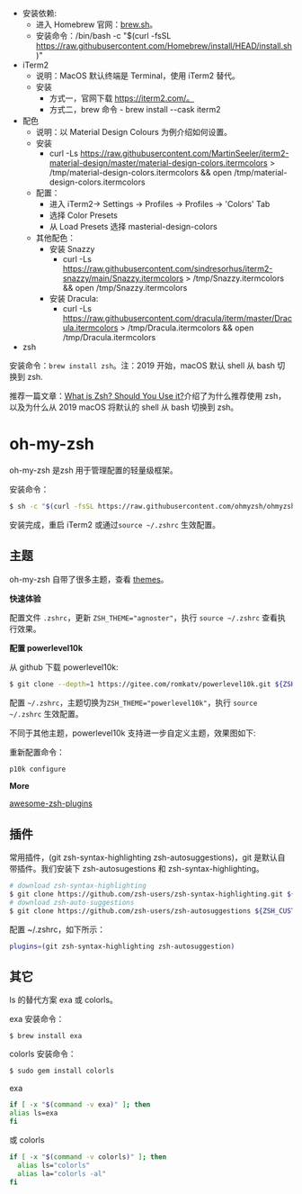 - 安装依赖: 
  - 进入 Homebrew 官网：[brew.sh](https://brew.sh)。
  - 安装命令：/bin/bash -c "$(curl -fsSL https://raw.githubusercontent.com/Homebrew/install/HEAD/install.sh)"
- iTerm2
  - 说明：MacOS 默认终端是 Terminal，使用 iTerm2 替代。
  - 安装
    - 方式一，官网下载 https://iterm2.com/。
    - 方式二，brew 命令 - brew install --cask iterm2
- 配色
  - 说明：以 Material Design Colours 为例介绍如何设置。
  - 安装
    - curl -Ls https://raw.githubusercontent.com/MartinSeeler/iterm2-material-design/master/material-design-colors.itermcolors > /tmp/material-design-colors.itermcolors && open /tmp/material-design-colors.itermcolors
  - 配置：
    - 进入 iTerm2-> Settings -> Profiles -> Profiles -> 'Colors' Tab
    - 选择 Color Presets
    - 从 Load Presets 选择 masterial-design-colors
  - 其他配色：
    - 安装 Snazzy
      - curl -Ls https://raw.githubusercontent.com/sindresorhus/iterm2-snazzy/main/Snazzy.itermcolors > /tmp/Snazzy.itermcolors && open /tmp/Snazzy.itermcolors
    - 安装 Dracula:
      - curl -Ls https://raw.githubusercontent.com/dracula/iterm/master/Dracula.itermcolors > /tmp/Dracula.itermcolors && open /tmp/Dracula.itermcolors
- zsh

安装命令：`brew install zsh`。注：2019 开始，macOS 默认 shell 从 bash 切换到 zsh.

推荐一篇文章：[What is Zsh? Should You Use it?](https://linuxhandbook.com/why-zsh/#:~:text=Zsh%20is%20more%20powerful%20and,more%20advanced%20features%20shipped%20in.)介绍了为什么推荐使用 zsh，以及为什么从 2019 macOS 将默认的 shell 从 bash 切换到 zsh。

# oh-my-zsh

oh-my-zsh 是zsh 用于管理配置的轻量级框架。

安装命令：

```zsh
$ sh -c "$(curl -fsSL https://raw.githubusercontent.com/ohmyzsh/ohmyzsh/master/tools/install.sh)"
```

安装完成，重启 iTerm2 或通过`source ~/.zshrc` 生效配置。

## 主题

oh-my-zsh 自带了很多主题，查看 [themes](https://github.com/ohmyzsh/ohmyzsh/wiki/Themes)。

**快速体验**

配置文件 `.zshrc`，更新 `ZSH_THEME="agnoster"`，执行 `source ~/.zshrc` 查看执行效果。

**配置 powerlevel10k**

从 github 下载 powerlevel10k:

```zsh
$ git clone --depth=1 https://gitee.com/romkatv/powerlevel10k.git ${ZSH_CUSTOM:-$HOME/.oh-my-zsh/custom}/themes/powerlevel10k
```

配置 `~/.zshrc`，主题切换为`ZSH_THEME="powerlevel10k"`，执行 `source ~/.zshrc` 生效配置。

不同于其他主题，powerlevel10k 支持进一步自定义主题，效果图如下:

重新配置命令：

```zsh
p10k configure
```

**More**

[awesome-zsh-plugins](https://github.com/unixorn/awesome-zsh-plugins)

## 插件

常用插件，(git zsh-syntax-highlighting zsh-autosuggestions)，git 是默认自带插件。我们安装下 zsh-autosugestions 和 zsh-syntax-highlighting。

```zsh
# download zsh-syntax-highlighting
$ git clone https://github.com/zsh-users/zsh-syntax-highlighting.git ${ZSH_CUSTOM:-~/.oh-my-zsh/custom}/plugins/zsh-syntax-highlighting
# download zsh-auto-suggestions
$ git clone https://github.com/zsh-users/zsh-autosuggestions ${ZSH_CUSTOM:-$HOME/.oh-my-zsh/custom}/plugins/zsh-autosuggestions
```

配置 ~/.zshrc，如下所示：

```zsh
plugins=(git zsh-syntax-highlighting zsh-autosuggestion)
```

## 其它

ls 的替代方案 exa 或 colorls。

exa 安装命令：

```
$ brew install exa
```

colorls 安装命令：

```zsh
$ sudo gem install colorls
```

exa

```zsh
if [ -x "$(command -v exa)" ]; then
alias ls=exa
fi
````

或 colorls

```zsh
if [ -x "$(command -v colorls)" ]; then
  alias ls="colorls"
  alias la="colorls -al"
fi
```



